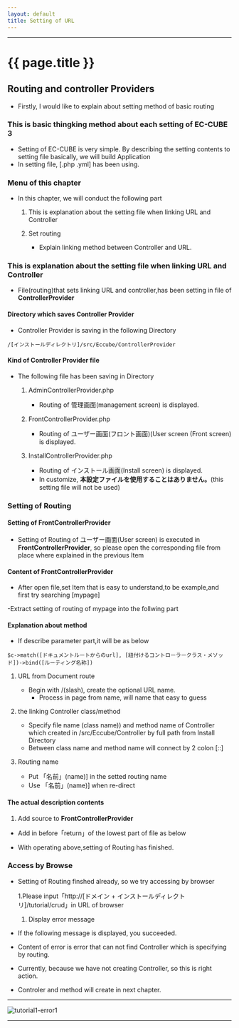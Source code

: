 ```yaml
---
layout: default
title: Setting of URL
---
```


---

# {{ page.title }}


## Routing and controller Providers

- Firstly, I would like to explain about setting method of basic routing

### This is basic thingking method about each setting of EC-CUBE 3

- Setting of EC-CUBE is very simple. By describing the setting contents to setting file basically, we will build Application
- In setting file, [.php .yml] has been using.

### Menu of this chapter

- In this chapter, we will conduct the following part

    1. This is explanation about the setting file when linking URL and Controller

    1. Set routing
        - Explain linking method between Controller and URL.

### This is explanation about the setting file when linking URL and Controller

- File(routing)that sets linking URL and controller,has been setting in file of **ControllerProvider** 

#### Directory which saves Controller Provider

- Controller Provider is saving in the following Directory

```
/[インストールディレクトリ]/src/Eccube/ControllerProvider
```

#### Kind of Controller Provider file

- The following file has been saving in Directory

    1. AdminControllerProvider.php
        - Routing of 管理画面(management screen) is displayed.

    1. FrontControllerProvider.php
        - Routing of ユーザー画面(フロント画面)(User screen (Front screen) is displayed.

    1. InstallControllerProvider.php
        - Routing of インストール画面(Install screen) is displayed.
        - In customize, **本設定ファイルを使用することはありません。**(this setting file will not be used)

### Setting of Routing

#### Setting of FrontControllerProvider

- Setting of Routing of ユーザー画面(User screen) is executed in **FrontControllerProvider**, so please open the corresponding file from place where explained in the previous Item

#### Content of **FrontControllerProvider**

- After open file,set Item that is easy to understand,to be example,and first try searching [mypage]

-Extract setting of routing of mypage into the follwing part


<script src="http://gist-it.appspot.com/https://github.com/EC-CUBE/ec-cube.github.io/blob/master/Source/tutorial_1/FrontControllerProvider_mypage.php"></script>

<!--
```
    // mypage
    $c->match('/mypage', '\Eccube\Controller\Mypage\MypageController::index')->bind('mypage');
    $c->match('/mypage/login', '\Eccube\Controller\Mypage\MypageController::login')->bind('mypage_login');
    $c->match('/mypage/change', '\Eccube\Controller\Mypage\ChangeController::index')->bind('mypage_change');
    $c->match('/mypage/change_complete', '\Eccube\Controller\Mypage\ChangeController::complete')->bind('mypage_change_complete');

```
-->

#### Explanation about method

- If describe parameter part,it will be as below

```
$c->match([ドキュメントルートからのurl], [紐付けるコントローラークラス・メソッド])->bind([ルーティング名称])
```

1. URL from Document route
    - Begin with /(slash), create the optional URL name.
        - Process in page from name, will name that easy to guess

1. the linking Controller class/method
    - Specify file name (class name)) and method name of Controller which created in /src/Eccube/Controller by full path from Install Directory
    - Between class name and method name will connect by 2 colon [::]

1. Routing name
    - Put 「名前」(name)]  in the setted routing name
    - Use 「名前」(name)] when re-direct

#### The actual description contents

1. Add source to **FrontControllerProvider**

- Add in before「return」of the lowest part of file as below

<script src="http://gist-it.appspot.com/https://github.com/EC-CUBE/ec-cube.github.io/blob/master/Source/tutorial_1/FrontControllerProvider_add_source.php"></script>


<!--
```
        // チュートリアル
        $c->match('/tutorial/crud', '\Eccube\Controller\Tutorial\CrudController::index')->bind('tutorial_crud');

        return $c;
    }
}
```
-->

- With operating above,setting of Routing has finished.

### Access by Browse

- Setting of Routing finshed already, so we try accessing by browser

    1.Please input「http://[ドメイン + インストールディレクトリ]/tutorial/crud」in URL of browser

    1. Display error message

- If the following message is displayed, you succeeded.
- Content of error is error that can not find Controller which is specifying by routing.
- Currently, because we have not creating Controller, so this is right action.
- Controler and method will create in next chapter.

---

![tutorial1-error1](/images/img-tutorial1-error1.png)

---
